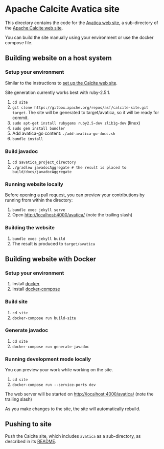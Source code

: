 <!--
{% comment %}
Licensed to the Apache Software Foundation (ASF) under one or more
contributor license agreements.  See the NOTICE file distributed with
this work for additional information regarding copyright ownership.
The ASF licenses this file to you under the Apache License, Version 2.0
(the "License"); you may not use this file except in compliance with
the License.  You may obtain a copy of the License at

http://www.apache.org/licenses/LICENSE-2.0

Unless required by applicable law or agreed to in writing, software
distributed under the License is distributed on an "AS IS" BASIS,
WITHOUT WARRANTIES OR CONDITIONS OF ANY KIND, either express or implied.
See the License for the specific language governing permissions and
limitations under the License.
{% endcomment %}
-->

# Apache Calcite Avatica site

This directory contains the code for the
[Avatica web site](https://calcite.apache.org/avatica),
a sub-directory of the
[Apache Calcite web site](https://calcite.apache.org).

You can build the site manually using your environment or use the docker compose file.

## Building website on a host system

### Setup your environment

Similar to the instructions to
[set up the Calcite web site](https://github.com/apache/calcite-avatica/blob/master/site/README.md).

Site generation currently works best with ruby-2.5.1.

1. `cd site`
2. `git clone https://gitbox.apache.org/repos/asf/calcite-site.git target`.
The site will be generated to target/avatica, so it will be ready for commit.
3. `sudo apt-get install rubygems ruby2.5-dev zlib1g-dev` (linux)
4. `sudo gem install bundler`
5. Add avatica-go content: `./add-avatica-go-docs.sh`
6. `bundle install`

### Build javadoc

1. `cd $avatica_project_directory`
2. `./gradlew javadocAggregate # the result is placed to build/docs/javadocAggregate`

### Running website locally

Before opening a pull request, you can preview your contributions by
running from within the directory:

1. `bundle exec jekyll serve`
2. Open [http://localhost:4000/avatica/](http://localhost:4000/avatica/) (note the trailing slash)

### Building the website

1. `bundle exec jekyll build`
2. The result is produced to `target/avatica`

## Building website with Docker

### Setup your environment

1. Install [docker](https://docs.docker.com/install/)
2. Install [docker-compose](https://docs.docker.com/compose/install/)

### Build site
1. `cd site`
2. `docker-compose run build-site`

### Generate javadoc
1. `cd site`
2. `docker-compose run generate-javadoc`

### Running development mode locally
You can preview your work while working on the site.

1. `cd site`
2. `docker-compose run --service-ports dev`

The web server will be started on [http://localhost:4000/avatica/](http://localhost:4000/avatica/) (note the trailing slash)

As you make changes to the site, the site will automatically rebuild.

## Pushing to site

Push the Calcite site, which includes `avatica` as a sub-directory,
as described in its
[README](../site/README.md).
